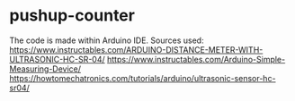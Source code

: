 # pushup-counter
The code is made within Arduino IDE. 
Sources used: 
https://www.instructables.com/ARDUINO-DISTANCE-METER-WITH-ULTRASONIC-HC-SR-04/
https://www.instructables.com/Arduino-Simple-Measuring-Device/
https://howtomechatronics.com/tutorials/arduino/ultrasonic-sensor-hc-sr04/
